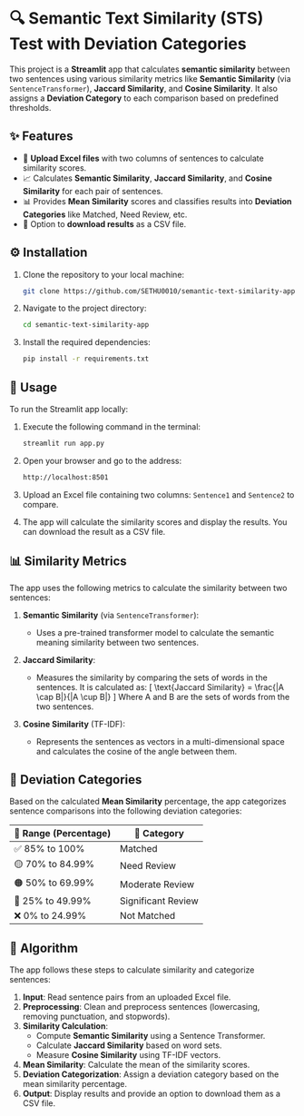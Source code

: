 # 🔍 Semantic Text Similarity (STS) Test with Deviation Categories

This project is a **Streamlit** app that calculates **semantic similarity** between two sentences using various similarity metrics like **Semantic Similarity** (via `SentenceTransformer`), **Jaccard Similarity**, and **Cosine Similarity**. It also assigns a **Deviation Category** to each comparison based on predefined thresholds.

## ✨ Features
- 📁 **Upload Excel files** with two columns of sentences to calculate similarity scores.
- 📈 Calculates **Semantic Similarity**, **Jaccard Similarity**, and **Cosine Similarity** for each pair of sentences.
- 📊 Provides **Mean Similarity** scores and classifies results into **Deviation Categories** like Matched, Need Review, etc.
- 💾 Option to **download results** as a CSV file.

## ⚙️ Installation
1. Clone the repository to your local machine:
    ```bash
    git clone https://github.com/SETHU0010/semantic-text-similarity-app.git
    ```

2. Navigate to the project directory:
    ```bash
    cd semantic-text-similarity-app
    ```

3. Install the required dependencies:
    ```bash
    pip install -r requirements.txt
    ```

## 🚀 Usage
To run the Streamlit app locally:

1. Execute the following command in the terminal:
    ```bash
    streamlit run app.py
    ```

2. Open your browser and go to the address:
    ```bash
    http://localhost:8501
    ```

3. Upload an Excel file containing two columns: `Sentence1` and `Sentence2` to compare.

4. The app will calculate the similarity scores and display the results. You can download the result as a CSV file.

## 📊 Similarity Metrics
The app uses the following metrics to calculate the similarity between two sentences:

1. **Semantic Similarity** (via `SentenceTransformer`): 
   - Uses a pre-trained transformer model to calculate the semantic meaning similarity between two sentences.

2. **Jaccard Similarity**: 
   - Measures the similarity by comparing the sets of words in the sentences. It is calculated as:
     \[
     \text{Jaccard Similarity} = \frac{|A \cap B|}{|A \cup B|}
     \]
     Where A and B are the sets of words from the two sentences.

3. **Cosine Similarity** (TF-IDF): 
   - Represents the sentences as vectors in a multi-dimensional space and calculates the cosine of the angle between them.

## 📏 Deviation Categories
Based on the calculated **Mean Similarity** percentage, the app categorizes sentence comparisons into the following deviation categories:

| 🎯 Range (Percentage)  | 📌 Category              |
|------------------------|--------------------------|
| ✅ 85% to 100%          | Matched                  |
| 🟡 70% to 84.99%        | Need Review              |
| 🟠 50% to 69.99%        | Moderate Review          |
| 🔴 25% to 49.99%        | Significant Review       |
| ❌ 0% to 24.99%         | Not Matched              |

## 🧮 Algorithm
The app follows these steps to calculate similarity and categorize sentences:
1. **Input**: Read sentence pairs from an uploaded Excel file.
2. **Preprocessing**: Clean and preprocess sentences (lowercasing, removing punctuation, and stopwords).
3. **Similarity Calculation**:
   - Compute **Semantic Similarity** using a Sentence Transformer.
   - Calculate **Jaccard Similarity** based on word sets.
   - Measure **Cosine Similarity** using TF-IDF vectors.
4. **Mean Similarity**: Calculate the mean of the similarity scores.
5. **Deviation Categorization**: Assign a deviation category based on the mean similarity percentage.
6. **Output**: Display results and provide an option to download them as a CSV file.
